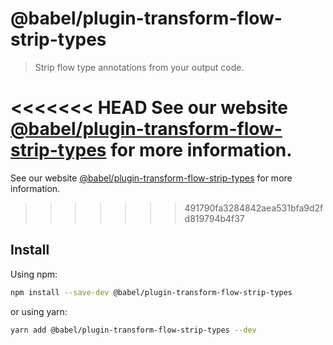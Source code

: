 # @babel/plugin-transform-flow-strip-types

> Strip flow type annotations from your output code.

<<<<<<< HEAD
See our website [@babel/plugin-transform-flow-strip-types](https://babeljs.io/docs/babel-plugin-transform-flow-strip-types) for more information.
=======
See our website [@babel/plugin-transform-flow-strip-types](https://babeljs.io/docs/en/next/babel-plugin-transform-flow-strip-types.html) for more information.
>>>>>>> 491790fa3284842aea531bfa9d2fd819794b4f37

## Install

Using npm:

```sh
npm install --save-dev @babel/plugin-transform-flow-strip-types
```

or using yarn:

```sh
yarn add @babel/plugin-transform-flow-strip-types --dev
```
